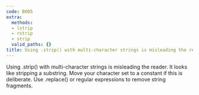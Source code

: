 ```yaml
---
code: B005
extra:
  methods:
  - lstrip
  - rstrip
  - strip
  valid_paths: {}
title: Using .strip() with multi-character strings is misleading the reader
---
```


Using .strip() with multi-character strings is misleading the reader. It looks like stripping a substring. Move your character set to a constant if this is deliberate. Use .replace() or regular expressions to remove string fragments.